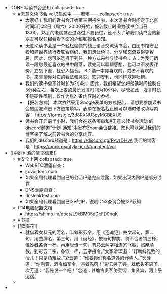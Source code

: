 - DONE 写读书会通知
  collapsed:: true
	- #无意义读书会 vol.3启动中——嘟嘟——
	  collapsed:: true
		- 大家好！我们的读书会开始第三期报名啦，本次读书会时间定于北京时间5月28日（周六）20:00开始，报名截止时间为读书会当日18:00，熟悉的老朋友走过路过不要错过，还不太了解我们读书会的新朋友可以仔细看看下面的介绍和报名须知。
		- 无意义读书会是一个轻松愉快的线上语音交流读书会，由图书馆守卫者和异世界旅行者联合组织，我们想让读书、分享和交流变得更容易，因此，您可以选择下列任一种方式来参与读书会：
		  A：为我们朗读一段您最近喜欢的书中段落，读完可以聊聊感想，也可以不发表评价，立刻下麦，社恐人福音。
		  B：选一本你喜欢的，或者不喜欢的书，来聊聊你对它的看法和感受，欢迎安利，也同样欢迎吐槽。
		- 我们的读书会预计时长为2小时，因此，我们希望您将朗读时间控制在5分钟左右，每次上麦的最长发言时间为10分钟，尽管如此，发言时长不是硬性限制，仅作为您准备内容时的参考。
		- 【报名方式】
		  本次依然采用Google表单的方式报名，请想要参加读书会的朋友点击下方链接填写，表单在报名截止前可以随时修改填写内容：
		  https://forms.gle/3d8RkNU3pyMGBEXU9
		- 读书会开启前半小时，我们会在这条嘟串和#无意义读书会活动 的discord频道“计划-通知”中发布Zoom会议链接。您也可以通过我们的博客来了解之前读书会的分享内容。
		- 我们的discord频道是：https://discord.gg/RAvrDHvA
		  我们的博客是：https://book.mantyke.icu/#/content/vol
- [[中庭角落的情书信箱]]
	- #安全上网
	  collapsed:: true
		- WebRTC泄露自查：
		- ip.voidsec.com
		- 如果全局代理看到自己的公网IP是完全泄露，如果出现内网IP是部分泄露
		- DNS泄露自查：
		- dnsleaktest.com
		- 如果全局代理看到自己ISP的IP，说明DNS查询会被ISP获知
	- ff14电脑配置文档
		- https://shimo.im/docs/L9kBM05dDeFD9nqK
	- #书摘
	- [[孽海花]]
		- 就借着女状元的芳名，叫做彩云令。用《还魂记》曲文起句，第二句，用曲牌名，第三句，用《诗经》，依首句押韵。韵不合者罚三杯，佳妙者各贺一杯。再用唐诗一句，有彩云两字相连的飞觞，照座顺数，到彩云二字，各饮一杯，云字接令。”大家听毕道：“好新鲜雅致的令儿！只是烦难些。”彩云道：“谁要你们称名道姓的作弄人。”次芳道：“你别管，酒令如军令，违者先罚！”彩云笑了笑，就低头不语了。次芳道：“我先说一个吧！”念道：甚蟾宫贵客傍雯霄，集贤宾，河上乎逍遥。
	-
-